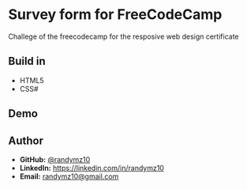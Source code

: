 # Survey form for FreeCodeCamp

Challege of the freecodecamp for the resposive web design certificate

## Build in

- HTML5
- CSS#

## Demo

[](randymz10.github.io/fcc_survey_form/)

## Author
- **GitHub:** [@randymz10](https://github.com/randymz10)
- **LinkedIn:** https://linkedin.com/in/randymz10
- **Email:** randymz10@gmail.com
